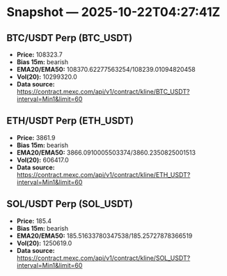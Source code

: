 # Snapshot — 2025-10-22T04:27:41Z

## BTC/USDT Perp (BTC_USDT)
- **Price:** 108323.7
- **Bias 15m:** bearish
- **EMA20/EMA50:** 108370.62277563254/108239.01094820458
- **Vol(20):** 10299320.0
- **Data source:** https://contract.mexc.com/api/v1/contract/kline/BTC_USDT?interval=Min1&limit=60

## ETH/USDT Perp (ETH_USDT)
- **Price:** 3861.9
- **Bias 15m:** bearish
- **EMA20/EMA50:** 3866.0910005503374/3860.2350825001513
- **Vol(20):** 606417.0
- **Data source:** https://contract.mexc.com/api/v1/contract/kline/ETH_USDT?interval=Min1&limit=60

## SOL/USDT Perp (SOL_USDT)
- **Price:** 185.4
- **Bias 15m:** bearish
- **EMA20/EMA50:** 185.51633780347538/185.25727878366519
- **Vol(20):** 1250619.0
- **Data source:** https://contract.mexc.com/api/v1/contract/kline/SOL_USDT?interval=Min1&limit=60
